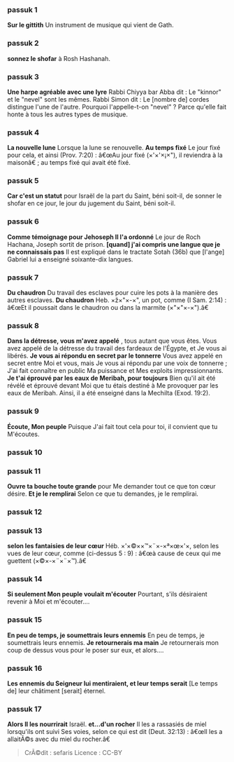 
### passuk 1
<b>Sur le gittith</b> Un instrument de musique qui vient de Gath.

### passuk 2
<b>sonnez le shofar</b> à Rosh Hashanah.

### passuk 3
<b>Une harpe agréable avec une lyre</b> Rabbi Chiyya bar Abba dit : Le "kinnor" et le "nevel" sont les mêmes. Rabbi Simon dit : Le [nombre de] cordes distingue l'une de l'autre. Pourquoi l'appelle-t-on "nevel" ? Parce qu'elle fait honte à tous les autres types de musique.

### passuk 4
<b>La nouvelle lune</b> Lorsque la lune se renouvelle.
<b>Au temps fixé</b> Le jour fixé pour cela, et ainsi (Prov. 7:20) : â€œAu jour fixé (×'×'×¡×"), il reviendra à la maisonâ€ ; au temps fixé qui avait été fixé.

### passuk 5
<b>Car c'est un statut</b> pour Israël de la part du Saint, béni soit-il, de sonner le shofar en ce jour, le jour du jugement du Saint, béni soit-il.

### passuk 6
<b>Comme témoignage pour Jehoseph Il l'a ordonné</b> Le jour de Roch Hachana, Joseph sortit de prison.
<b>[quand] j'ai compris une langue que je ne connaissais pas</b> Il est expliqué dans le tractate Sotah (36b) que [l'ange] Gabriel lui a enseigné soixante-dix langues.

### passuk 7
<b>Du chaudron</b> Du travail des esclaves pour cuire les pots à la manière des autres esclaves.
<b>Du chaudron</b> Heb. ×ž×"×-×", un pot, comme (I Sam. 2:14) : â€œEt il poussait dans le chaudron ou dans la marmite (×"×"×-×").â€

### passuk 8
<b>Dans la détresse, vous m'avez appelé</b> , tous autant que vous êtes. Vous avez appelé de la détresse du travail des fardeaux de l'Égypte, et Je vous ai libérés.
<b>Je vous ai répondu en secret par le tonnerre</b> Vous avez appelé en secret entre Moi et vous, mais Je vous ai répondu par une voix de tonnerre ; J'ai fait connaître en public Ma puissance et Mes exploits impressionnants.
<b>Je t'ai éprouvé par les eaux de Meribah, pour toujours</b> Bien qu'il ait été révélé et éprouvé devant Moi que tu étais destiné à Me provoquer par les eaux de Meribah. Ainsi, il a été enseigné dans la Mechilta (Exod. 19:2).

### passuk 9
<b>Écoute, Mon peuple</b> Puisque J'ai fait tout cela pour toi, il convient que tu M'écoutes.

### passuk 10

### passuk 11
<b>Ouvre ta bouche toute grande</b> pour Me demander tout ce que ton cœur désire.
<b>Et je le remplirai</b> Selon ce que tu demandes, je le remplirai.

### passuk 12

### passuk 13
<b>selon les fantaisies de leur cœur</b> Héb. ×'×©××™×¨×-×ª×œ×'×, selon les vues de leur cœur, comme (ci-dessus 5 : 9) : â€œà cause de ceux qui me guettent (×©×-×¨×¨×™).â€

### passuk 14
<b>Si seulement Mon peuple voulait m'écouter</b> Pourtant, s'ils désiraient revenir à Moi et m'écouter....

### passuk 15
<b>En peu de temps, je soumettrais leurs ennemis</b> En peu de temps, je soumettrais leurs ennemis.
<b>Je retournerais ma main</b> Je retournerais mon coup de dessus vous pour le poser sur eux, et alors....

### passuk 16
<b>Les ennemis du Seigneur lui mentiraient, et leur temps serait</b> [Le temps de] leur châtiment [serait] éternel.

### passuk 17
<b>Alors Il les nourrirait</b> Israël.
<b>et...d'un rocher</b> Il les a rassasiés de miel lorsqu'ils ont suivi Ses voies, selon ce qui est dit (Deut. 32:13) : â€œIl les a allaitÃ©s avec du miel du rocher.â€

>CrÃ©dit : sefaris
>Licence : CC-BY